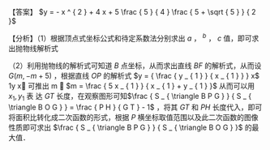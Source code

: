 【答案】 $y = - x ^ { 2 } + 4 x + 5 \frac { 5 } { 4 } \frac { 5 + \sqrt { 5 } } { 2 }$

【分析】（1）根据顶点式坐标公式和待定系数法分别求出 $a$ ， $^ { b }$ ， $c$ 值，即可求出抛物线解析式

（2）利用抛物线的解析式可知道 $B$ 点坐标，从而求出直线 $B F$ 的解析式，从而设 $G \big ( m , - m + 5 \big )$ ，根据直线 $O P$ 的解析式 $y = { \frac { y _ { 1 } } { x _ { 1 } } } x$ 1y x 可推出 m  $m = \frac { 5 x _ { 1 } } { x _ { 1 } + y _ { 1 } }$ 从而可以用 $x _ { 1 } , y _ { 1 }$ 表 达 $G T$ 长度，在观察图形可知$\frac { S _ { \triangle B P G } } { S _ { \triangle B O G } } = \frac { P H } { G T } - 1$ ，将其 $G T$ 和 $P H$ 长度代入，即可将面积比转化成二次函数的形式，根据 $P$ 横坐标取值范围以及此二次函数的图像性质即可求出 $\frac { S _ { \triangle B P G } } { S _ { \triangle B O G } }$ 的最大值．
